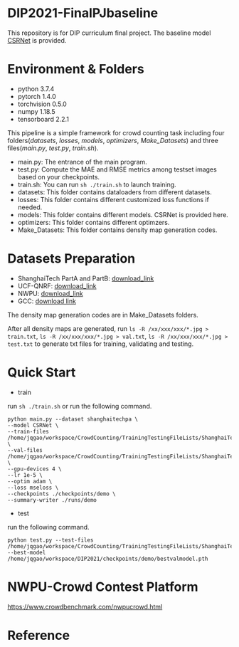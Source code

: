 # DIP2021-FinalPJbaseline
This repository is for DIP curriculum final project. The baseline model [CSRNet](https://arxiv.org/pdf/1802.10062.pdf) is provided.

# Environment & Folders
- python 3.7.4
- pytorch 1.4.0
- torchvision 0.5.0
- numpy 1.18.5
- tensorboard 2.2.1

This pipeline is a simple framework for crowd counting task including four folders(*datasets*, *losses*, *models*, *optimizers*, *Make_Datasets*) and three files(*main.py*, *test.py*, *train.sh*).

- main.py: The entrance of the main program.
- test.py: Compute the MAE and RMSE metrics among testset images based on your checkpoints.
- train.sh: You can run ```sh ./train.sh```	to launch training.
- datasets: This folder contains dataloaders from different datasets.
- losses: This folder contains different customized loss functions if needed.
- models: This folder contains different models. CSRNet is provided here.
- optimizers: This folder contains different optimzers.
- Make_Datasets: This folder contains density map generation codes.

# Datasets Preparation
- ShanghaiTech PartA and PartB: [download_link](https://pan.baidu.com/s/1nuAYslz)
- UCF-QNRF: [download_link](https://www.crcv.ucf.edu/data/ucf-qnrf/)
- NWPU: [download_link](https://mailnwpueducn-my.sharepoint.com/personal/gjy3035_mail_nwpu_edu_cn/_layouts/15/onedrive.aspx?id=%2Fpersonal%2Fgjy3035%5Fmail%5Fnwpu%5Fedu%5Fcn%2FDocuments%2F%E8%AE%BA%E6%96%87%E5%BC%80%E6%BA%90%E6%95%B0%E6%8D%AE%2FNWPU%2DCrowd&originalPath=aHR0cHM6Ly9tYWlsbndwdWVkdWNuLW15LnNoYXJlcG9pbnQuY29tLzpmOi9nL3BlcnNvbmFsL2dqeTMwMzVfbWFpbF9ud3B1X2VkdV9jbi9Fc3ViTXA0OHd3SkRpSDBZbFQ4Mk5ZWUJtWTlMMHMtRnByckJjb2FBSmtJMXJ3P3J0aW1lPXlxTUoxbF82MkVn)
- GCC: [download link](https://mailnwpueducn-my.sharepoint.com/:f:/g/personal/gjy3035_mail_nwpu_edu_cn/Eo4L82dALJFDvUdy8rBm6B0BuQk6n5akJaN1WUF1BAeKUA?e=ge2cRg)

The density map generation codes are in Make_Datasets folders.

After all density maps are generated, run ```ls -R /xx/xxx/xxx/*.jpg > train.txt```, ```ls -R /xx/xxx/xxx/*.jpg > val.txt```, ```ls -R /xx/xxx/xxx/*.jpg > test.txt``` to generate txt files for training, validating and testing.


# Quick Start

- train

run ```sh ./train.sh``` or run the following command.
```
python main.py --dataset shanghaitechpa \
--model CSRNet \
--train-files /home/jqgao/workspace/CrowdCounting/TrainingTestingFileLists/ShanghaiTechPartA_full_origin_train.txt \
--val-files /home/jqgao/workspace/CrowdCounting/TrainingTestingFileLists/ShanghaiTechPartA_full_origin_val.txt \
--gpu-devices 4 \
--lr 1e-5 \
--optim adam \
--loss mseloss \
--checkpoints ./checkpoints/demo \
--summary-writer ./runs/demo
```

- test

run the following command.
```
python test.py --test-files /home/jqgao/workspace/CrowdCounting/TrainingTestingFileLists/ShanghaiTechPartA_full_origin_test.txt --best-model /home/jqgao/workspace/DIP2021/checkpoints/demo/bestvalmodel.pth
```

# NWPU-Crowd Contest Platform
https://www.crowdbenchmark.com/nwpucrowd.html


# Reference
